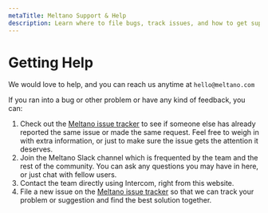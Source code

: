 ```yaml
---
metaTitle: Meltano Support & Help
description: Learn where to file bugs, track issues, and how to get support from the Meltano Slack and other channels.
---
```


# Getting Help

We would love to help, and you can reach us anytime at `hello@meltano.com`

If you ran into a bug or other problem or have any kind of feedback, you can:

1. Check out the [Meltano issue tracker][issues] to see if someone else has already reported the same issue or made the same request. Feel free to weigh in with extra information, or just to make sure the issue gets the attention it deserves.
2. Join the <SlackChannelLink>Meltano Slack channel</SlackChannelLink> which is frequented by the team and the rest of the community. You can ask any questions you may have in here, or just chat with fellow users.
3. <IntercomLink>Contact the team directly</IntercomLink> using Intercom, right from this website. 
4. File a new issue on the [Meltano issue tracker][issues] so that we can track your problem or suggestion and find the best solution together.

[issues]: https://gitlab.com/meltano/meltano/issues/